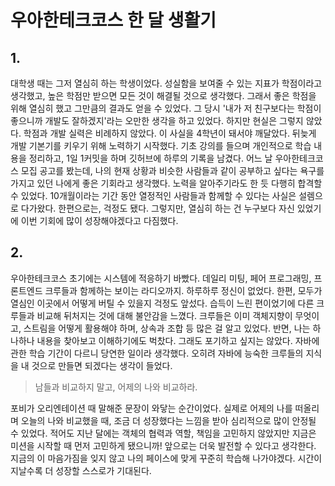 # 우아한테크코스 한 달 생활기

## 1.
대학생 때는 그저 열심히 하는 학생이었다. 성실함을 보여줄 수 있는 지표가 학점이라고 생각했고, 높은 학점만 받으면 모든 것이 해결될 것으로 생각했다.
그래서 좋은 학점을 위해 열심히 했고 그만큼의 결과도 얻을 수 있었다. 그 당시 '내가 저 친구보다는 학점이 좋으니까 개발도 잘하겠지'라는 오만한 생각을 하고 있었다.
하지만 현실은 그렇지 않았다. 학점과 개발 실력은 비례하지 않았다. 이 사실을 4학년이 돼서야 깨달았다. 뒤늦게 개발 기본기를 키우기 위해 노력하기 시작했다.
기초 강의를 들으며 개인적으로 학습 내용을 정리하고, 1일 1커밋을 하며 깃허브에 하루의 기록을 남겼다.
어느 날 우아한테크코스 모집 공고를 봤는데, 나의 현재 상황과 비슷한 사람들과 같이 공부하고 싶다는 욕구를 가지고 있던 나에게 좋은 기회라고 생각했다.
노력을 알아주기라도 한 듯 다행히 합격할 수 있었다. 10개월이라는 기간 동안 열정적인 사람들과 함께할 수 있다는 사실은 설렘으로 다가왔다. 한편으로는, 걱정도 됐다.
그렇지만, 열심히 하는 건 누구보다 자신 있었기에 이번 기회에 많이 성장해야겠다고 다짐했다.

## 2.
우아한테크코스 초기에는 시스템에 적응하기 바빴다. 데일리 미팅, 페어 프로그래밍, 프론트엔드 크루들과 함께하는 보이는 라디오까지. 하루하루 정신이 없었다.
한편, 모두가 열심인 이곳에서 어떻게 버틸 수 있을지 걱정도 앞섰다. 습득이 느린 편이었기에 다른 크루들과 비교해 뒤처지는 것에 대해 불안감을 느꼈다.
크루들은 이미 객체지향이 무엇이고, 스트림을 어떻게 활용해야 하며, 상속과 조합 등 많은 걸 알고 있었다. 반면, 나는 하나하나 내용을 찾아보고 이해하기에도 벅찼다.
그래도 포기하고 싶지는 않았다. 자바에 관한 학습 기간이 다르니 당연한 일이라 생각했다. 오히려 자바에 능숙한 크루들의 지식을 내 것으로 만들면 되겠다는 생각이 들었다.

> 남들과 비교하지 말고, 어제의 나와 비교하라.

포비가 오리엔테이션 때 말해준 문장이 와닿는 순간이었다. 실제로 어제의 나를 떠올리며 오늘의 나와 비교했을 때, 조금 더 성장했다는 느낌을 받아 심리적으로 많이 안정될 수 있었다.
적어도 지난 달에는 객체의 협력과 역할, 책임을 고민하지 않았지만 지금은 미션을 시작할 때 먼저 고민하게 됐으니까!
앞으로는 더욱 발전할 수 있다고 생각한다. 지금의 이 마음가짐을 잊지 않고 나의 페이스에 맞게 꾸준히 학습해 나가야겠다. 시간이 지날수록 더 성장할 스스로가 기대된다.
